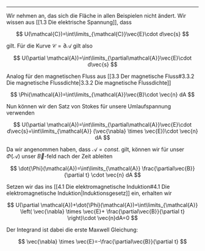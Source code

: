 ***

Wir nehmen an, das sich die Fläche in allen Beispielen nicht ändert. Wir wissen aus [[1.3 Die elektrische Spannung]], dass

$$
U(\mathcal{C})=\int\limits_{\mathcal{C}}\vec{E}\cdot d\vec{s}
$$  

gilt. Für die Kurve $\mathcal{C}=\partial \mathcal{A}$ gilt also

$$
U(\partial \mathcal{A})=\int\limits_{\partial\mathcal{A}}\vec{E}\cdot d\vec{s}
$$

Analog für den magnetischen Fluss aus [[3.3 Der magnetische Fluss#3.3.2 Die magnetische Flussdichte|3.3.2 Die magnetische Flussdichte]]

$$
\Phi(\mathcal{A})=\int\limits_{\mathcal{A}}\vec{B}\cdot \vec{n} dA
$$

Nun können wir den Satz von Stokes für unsere Umlaufspannung verwenden

$$
U(\partial \mathcal{A})=\int\limits_{\partial\mathcal{A}}\vec{E}\cdot d\vec{s}=\int\limits_{\mathcal{A}} (\vec{\nabla} \times  \vec{E})\cdot  \vec{n} dA
$$

Da wir angenommen haben, dass $\mathcal{A}=const.$ gilt, können wir für unser $\dot{\Phi}(\mathcal{A})$ unser $\vec{B}$-feld nach der Zeit ableiten

$$
\dot{\Phi}(\mathcal{A})=\int\limits_{\mathcal{A}} \frac{\partial\vec{B}}{\partial t}  \cdot \vec{n} dA
$$

Setzen wir das ins [[4.1 Die elektromagnetische Induktion#4.1 Die elektromagnetische Induktion|Induktionsgesetz]] ein, erhalten wir

$$
U(\partial \mathcal{A})+\dot{\Phi}(\mathcal{A})=\int\limits_{\mathcal{A}} \left( \vec{\nabla} \times  \vec{E}+  \frac{\partial\vec{B}}{\partial t} \right)\cdot  \vec{n}dA=0
$$

Der Integrand ist dabei die erste Maxwell Gleichung:

$$
\vec{\nabla}  \times  \vec{E}=-\frac{\partial\vec{B}}{\partial t}
$$
